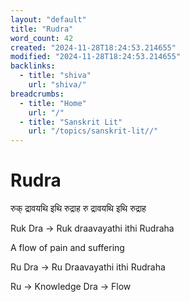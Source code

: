 ```yaml
---
layout: "default"
title: "Rudra"
word_count: 42
created: "2024-11-28T18:24:53.214655"
modified: "2024-11-28T18:24:53.214655"
backlinks:
  - title: "shiva"
    url: "shiva/"
breadcrumbs:
  - title: "Home"
    url: "/"
  - title: "Sanskrit Lit"
    url: "/topics/sanskrit-lit//"
---
```

# Rudra

रुक्  द्रावयथि  इथि  रुद्राह
रु  द्रावयथि  इथि  रुद्राह

Ruk Dra -> Ruk draavayathi ithi Rudraha

A flow of pain and suffering

Ru Dra -> Ru Draavayathi ithi Rudraha

Ru -> Knowledge
Dra -> Flow
